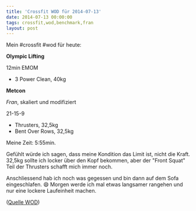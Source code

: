 ```yaml
---
title: 'Crossfit WOD für 2014-07-13'
date: 2014-07-13 00:00:00 
tags: crossfit,wod,benchmark,fran
layout: post
---
```

Mein #crossfit #wod für heute:

**Olympic Lifting**

12min EMOM

* 3 Power Clean, 40kg

**Metcon**

*Fran*, skaliert und modifiziert

21-15-9 

* Thrusters, 32,5kg
* Bent Over Rows, 32,5kg

Meine Zeit: 5:55min.

Gefühlt würde ich sagen, dass meine Kondition das Limit ist, nicht die Kraft. 32,5kg sollte ich locker über den Kopf bekommen, aber der "Front Squat" Teil der Thrusters schafft mich immer noch.

Anschliessend hab ich noch was gegessen und bin dann auf dem Sofa eingeschlafen. :smile: Morgen werde ich mal etwas langsamer rangehen und nur eine lockere Laufeinheit machen.

([Quelle WOD][0])

[0]: http://www.crossfithh.de/workouts--news/workout-sunday23

